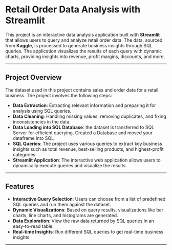 # Retail Order Data Analysis with Streamlit

This project is an interactive data analysis application built with **Streamlit** that allows users to query and analyze retail order data. The data, sourced from **Kaggle**, is processed to generate business insights through SQL queries. The application visualizes the results of each query with dynamic charts, providing insights into revenue, profit margins, discounts, and more.

---

## Project Overview

The dataset used in this project contains sales and order data for a retail business. The project involves the following steps:
- **Data Extraction**: Extracting relevant information and preparing it for analysis using SQL queries.
- **Data Cleaning**: Handling missing values, removing duplicates, and fixing inconsistencies in the data.
- **Data Loading into SQL Database**: the dataset is transferred to SQL Server for efficient querying. Created a Database and moved your dataframe into SQL
- **SQL Queries**: The project uses various queries to extract key business insights such as total revenue, best-selling products, and highest-profit categories.
- **Streamlit Application**: The interactive web application allows users to dynamically execute queries and visualize the results.

---

## Features

- **Interactive Query Selection**: Users can choose from a list of predefined SQL queries and run them against the dataset.
- **Dynamic Visualizations**: Based on query results, visualizations like bar charts, line charts, and histograms are generated.
- **Data Exploration**: View the raw data returned by SQL queries in an easy-to-read table.
- **Real-time Insights**: Run different SQL queries to get real-time business insights.

---


